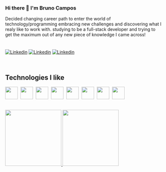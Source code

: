 ### Hi there 👋 I'm Bruno Campos

Decided changing career path to enter the world of technology/programming embracing new challenges and discovering what I realy like to work with. studying to be a full-stack developer and trying to get the maximum out of any new piece of knowledge I came across!

#

<p>
<a href="https://www.linkedin.com/in/bruno-campos98/"><img alt="Linkedin" src="https://img.shields.io/badge/-Linkedin-0072b1?style=flat-square&logo=Linkedin&logoColor=white"></a>
<a href="https://leetcode.com/BpCampos/"><img alt="Linkedin" src="https://img.shields.io/badge/-BpCampos-000000?style=flat-square&logo=Leetcode&logoColor=yellow"></a>
<a href = "mailto: campos.bruno98@gmail.com"><img alt="Linkedin" src="https://img.shields.io/badge/-campos.bruno98@gmail.com-FFFFFF?style=flat-square&logo=Gmail&logoColor=red"></a>
</p>

<br>

<h2 style="font-weight:bold">Technologies I like</h2>
<p>
 <img width="40" style="margin-right: 5px" src="https://cdn.jsdelivr.net/gh/devicons/devicon/icons/javascript/javascript-original.svg" />
 <img width="40" style="margin-right: 5px" src="https://cdn.jsdelivr.net/gh/devicons/devicon/icons/react/react-original.svg" />
 <img width="40" style="margin-right: 5px" src="https://cdn.jsdelivr.net/gh/devicons/devicon/icons/sequelize/sequelize-original.svg" />
 <img width="40" style="margin-right: 5px" src="https://cdn.jsdelivr.net/gh/devicons/devicon/icons/nodejs/nodejs-original.svg" />
 <img width="40" style="margin-right: 5px" src="https://cdn.jsdelivr.net/gh/devicons/devicon/icons/html5/html5-original.svg" />
 <img width="40" style="margin-right: 5px" src="https://cdn.jsdelivr.net/gh/devicons/devicon/icons/css3/css3-original.svg" />
 <img width="40" style="margin-right: 5px" src="https://cdn.jsdelivr.net/gh/devicons/devicon/icons/mysql/mysql-original.svg" />
 <img width="40" style="margin-right: 5px" src="https://cdn.jsdelivr.net/gh/devicons/devicon/icons/express/express-original.svg" />
</p>

<div style=""><br>
  <a href="https://github.com/BpCampos">
  <img height="180em" src="https://github-readme-stats.vercel.app/api?username=BpCampos&show_icons=true&theme=dark&include_all_commits=true&count_private=true"/>
  <img height="180em" src="https://github-readme-stats.vercel.app/api/top-langs/?username=BpCampos&layout=compact&langs_count=7&theme=dark&hide=jupyter%20notebook"/>
</div>
